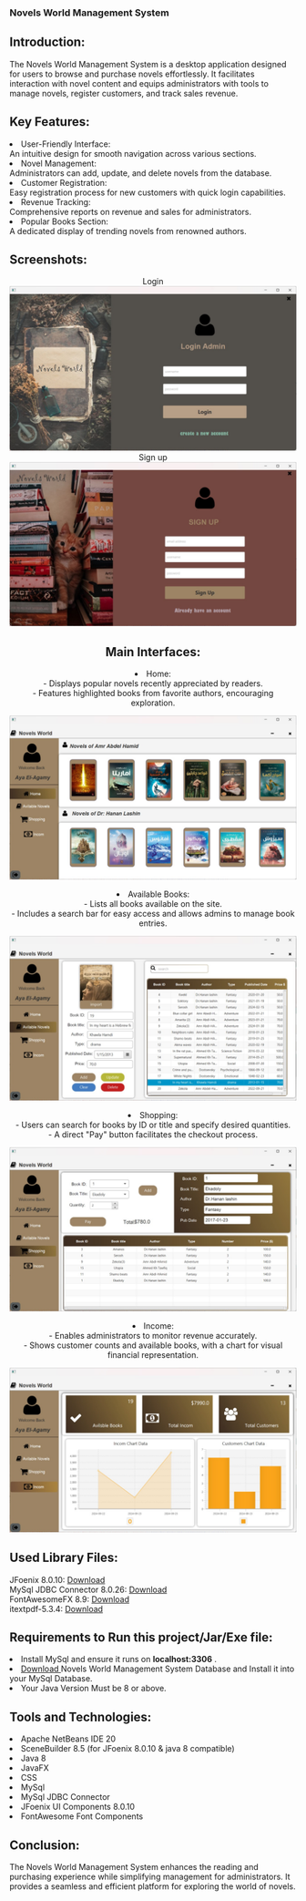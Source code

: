 ### Novels World Management System <br>


## Introduction:

The Novels World Management System is a desktop application designed for users to browse 
and purchase novels effortlessly. It facilitates interaction with novel content 
and equips administrators with tools to manage novels, register customers, 
and track sales revenue.


## Key Features:

<li>  User-Friendly Interface:<br>
  An intuitive design for smooth navigation across various sections.</li>

<li> Novel Management: <br>
  Administrators can add, update, and delete novels from the database.</li>

<li> Customer Registration: <br>
  Easy registration process for new customers with quick login capabilities.</li>

<li> Revenue Tracking: <br>
  Comprehensive reports on revenue and sales for administrators.</li>

<li> Popular Books Section:<br>
  A dedicated display of trending novels from renowned authors.</li>

## Screenshots:
<div align = center>

Login <br>
![Customer Login](IMG-20240927-WA0069.jpg "Customer Login") <br>
Sign up <br>
![Customer Sign up](IMG-20240927-WA0068.jpg "Customer Sign up")  <br>

## Main Interfaces:

<li> Home:<br>
   - Displays popular novels recently appreciated by readers. <br>
   - Features highlighted books from favorite authors, encouraging exploration. <br></li>
   
![Main window](IMG-20240927-WA0070.jpg "Main window") <br>

<li> Available Books:<br>
   - Lists all books available on the site. <br>
   - Includes a search bar for easy access and allows admins to manage book entries. <br></li>
   
![avaliable Novels](IMG-20240927-WA0071.jpg "avaliable Novels") <br>

<li>  Shopping:<br>
   - Users can search for books by ID or title and specify desired quantities. <br>
   - A direct "Pay" button facilitates the checkout process. <br></li>
   
![Customer Info](IMG-20240927-WA0072.jpg "Customer Info") <br>

<li> Income:<br>
   - Enables administrators to monitor revenue accurately. <br>
   - Shows customer counts and available books, with a chart for visual financial representation. <br></li>
   
![Incom](IMG-20240927-WA0073.jpg "Incom") <br>

  </div>

## Used Library Files:

JFoenix 8.0.10: <a href = "https://github.com/Rakib-Hasan-455/Hotel_Management_System-JavaFx/raw/master/lib/jfoenix-8.0.10.jar"> Download </a><br>
MySql JDBC Connector 8.0.26:  <a href = "https://github.com/Rakib-Hasan-455/Hotel_Management_System-JavaFx/raw/master/lib/mysql-connector-java-8.0.26.jar"> Download </a><br>
FontAwesomeFX 8.9:  <a href = "https://github.com/Rakib-Hasan-455/Hotel_Management_System-JavaFx/raw/master/lib/fontawesomefx-8.9.jar"> Download </a><br>
itextpdf-5.3.4:  <a href = "https://github.com/Rakib-Hasan-455/Hotel_Management_System-JavaFx/raw/master/lib/itextpdf-5.3.4.jar"> Download </a><br>


## Requirements to Run this project/Jar/Exe file:
<li>Install MySql and ensure it runs on  <b>localhost:3306</b>  .</li>
<li><a href = ""> Download </a> 
 Novels World Management System Database and Install it into your MySql Database.</li>
<li> Your Java Version Must be 8 or above.</li>

## Tools and Technologies:
<li> Apache NetBeans IDE 20 </li>
<li> SceneBuilder 8.5 (for JFoenix 8.0.10 & java 8 compatible) </li>
<li> Java 8 </li>
<li> JavaFX </li>
<li> CSS </li>
<li> MySql </li>
<li> MySql JDBC Connector </li>
<li> JFoenix UI Components 8.0.10 </li>
<li> FontAwesome Font Components </li>

## Conclusion:
The Novels World Management System enhances the reading and purchasing experience
while simplifying management for administrators. It provides a seamless and 
efficient platform for exploring the world of novels.
